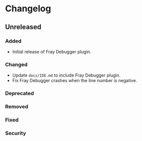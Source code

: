 # Changelog

## Unreleased

### Added

- Initial release of Fray Debugger plugin.

### Changed

- Update `docs/IDE.md` to include Fray Debugger plugin.
- Fix Fray Debugger crashes when the line number is negative.

### Deprecated

### Removed

### Fixed

### Security
